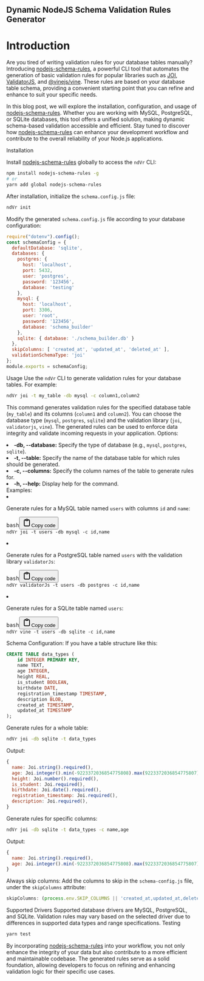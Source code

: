 ## Dynamic NodeJS Schema Validation Rules Generator

# Introduction
Are you tired of writing validation rules for your database tables manually? Introducing  <a target="_new" href="https://www.npmjs.com/package/nodejs-schema-rules">nodejs-schema-rules</a>, a powerful CLI tool that automates the generation of basic validation rules for popular libraries such as <a target="_new" href="https://www.npmjs.com/package/joi">JOI</a>, <a target="_new" href="https://www.npmjs.com/package/validatorjs">ValidatorJS</a>, and <a target="_new" href="https://www.npmjs.com/package/@vinejs/vine">@vinejs/vine</a>. These rules are based on your database table schema, providing a convenient starting point that you can refine and enhance to suit your specific needs.

In this blog post, we will explore the installation, configuration, and usage of <a target="_new" href="https://www.npmjs.com/package/nodejs-schema-rules">nodejs-schema-rules</a>. Whether you are working with MySQL, PostgreSQL, or SQLite databases, this tool offers a unified solution, making dynamic schema-based validation accessible and efficient. Stay tuned to discover how <a target="_new" href="https://www.npmjs.com/package/nodejs-schema-rules">nodejs-schema-rules</a> can enhance your development workflow and contribute to the overall reliability of your Node.js applications.

Installation

Install <a target="_new" href="https://www.npmjs.com/package/nodejs-schema-rules">nodejs-schema-rules</a> globally to access the <code>ndVr</code> CLI:
```bash
npm install nodejs-schema-rules -g
# or
yarn add global nodejs-schema-rules
```
After installation, initialize the <code>schema.config.js</code> file:
```bash
ndVr init
```
Modify the generated <code>schema.config.js</code> file according to your database configuration:
```javascript
require("dotenv").config();
const schemaConfig = {
  defaultDatabase: 'sqlite',
  databases: {
    postgres: {
      host: 'localhost',
      port: 5432,
      user: 'postgres',
      password: '123456',
      database: 'testing'
    },
    mysql: {
      host: 'localhost',
      port: 3306,
      user: 'root',
      password: '123456',
      database: 'schema_builder'
    },
    sqlite: { database: './schema_builder.db' }
  },
  skipColumns: [ 'created_at', 'updated_at', 'deleted_at' ],
  validationSchemaType: 'joi'
};
module.exports = schemaConfig;
```
Usage
Use the <code>ndVr</code> CLI to generate validation rules for your database tables. For example:
```bash
ndVr joi -t my_table -db mysql -c column1,column2
```
This command generates validation rules for the specified database table (<code>my_table</code>) and its columns (<code>column1</code> and <code>column2</code>). You can choose the database type (<code>mysql</code>, <code>postgres</code>, <code>sqlite</code>) and the validation library (<code>joi</code>, <code>validatorjs</code>, <code>vine</code>). The generated rules can be used to enforce data integrity and validate incoming requests in your application.
Options:
<li><strong>-db, --database:</strong> Specify the type of database (e.g., <code>mysql</code>, <code>postgres</code>, <code>sqlite</code>).</li><li><strong>-t, --table:</strong> Specify the name of the database table for which rules should be generated.</li><li><strong>-c, --columns:</strong> Specify the column names of the table to generate rules for.</li><li><strong>-h, --help:</strong> Display help for the command.</li>
Examples:
<li><p>Generate rules for a MySQL table named <code>users</code> with columns <code>id</code> and <code>name</code>:</p><pre><div class="dark bg-black rounded-md"><div class="flex items-center relative text-token-text-secondary bg-token-surface-primary px-4 py-2 text-xs font-sans justify-between rounded-t-md"><span>bash</span><span class="" data-state="closed"><button class="flex gap-1 items-center"><svg width="24" height="24" viewBox="0 0 24 24" fill="none" xmlns="http://www.w3.org/2000/svg" class="icon-sm"><path fill-rule="evenodd" clip-rule="evenodd" d="M12 4C10.8954 4 10 4.89543 10 6H14C14 4.89543 13.1046 4 12 4ZM8.53513 4C9.22675 2.8044 10.5194 2 12 2C13.4806 2 14.7733 2.8044 15.4649 4H17C18.6569 4 20 5.34315 20 7V19C20 20.6569 18.6569 22 17 22H7C5.34315 22 4 20.6569 4 19V7C4 5.34315 5.34315 4 7 4H8.53513ZM8 6H7C6.44772 6 6 6.44772 6 7V19C6 19.5523 6.44772 20 7 20H17C17.5523 20 18 19.5523 18 19V7C18 6.44772 17.5523 6 17 6H16C16 7.10457 15.1046 8 14 8H10C8.89543 8 8 7.10457 8 6Z" fill="currentColor"></path></svg>Copy code</button></span></div><div class="p-4 overflow-y-auto"><code class="!whitespace-pre hljs language-bash">ndVr joi -t <span class="hljs-built_in">users</span> -db mysql -c <span class="hljs-built_in">id</span>,name
</code></div></div></pre></li><li><p>Generate rules for a PostgreSQL table named <code>users</code> with the validation library <code>validatorJs</code>:</p><pre><div class="dark bg-black rounded-md"><div class="flex items-center relative text-token-text-secondary bg-token-surface-primary px-4 py-2 text-xs font-sans justify-between rounded-t-md"><span>bash</span><span class="" data-state="closed"><button class="flex gap-1 items-center"><svg width="24" height="24" viewBox="0 0 24 24" fill="none" xmlns="http://www.w3.org/2000/svg" class="icon-sm"><path fill-rule="evenodd" clip-rule="evenodd" d="M12 4C10.8954 4 10 4.89543 10 6H14C14 4.89543 13.1046 4 12 4ZM8.53513 4C9.22675 2.8044 10.5194 2 12 2C13.4806 2 14.7733 2.8044 15.4649 4H17C18.6569 4 20 5.34315 20 7V19C20 20.6569 18.6569 22 17 22H7C5.34315 22 4 20.6569 4 19V7C4 5.34315 5.34315 4 7 4H8.53513ZM8 6H7C6.44772 6 6 6.44772 6 7V19C6 19.5523 6.44772 20 7 20H17C17.5523 20 18 19.5523 18 19V7C18 6.44772 17.5523 6 17 6H16C16 7.10457 15.1046 8 14 8H10C8.89543 8 8 7.10457 8 6Z" fill="currentColor"></path></svg>Copy code</button></span></div><div class="p-4 overflow-y-auto"><code class="!whitespace-pre hljs language-bash">ndVr validatorJs -t <span class="hljs-built_in">users</span> -db postgres -c <span class="hljs-built_in">id</span>,name
</code></div></div></pre></li><li><p>Generate rules for a SQLite table named <code>users</code>:</p><pre><div class="dark bg-black rounded-md"><div class="flex items-center relative text-token-text-secondary bg-token-surface-primary px-4 py-2 text-xs font-sans justify-between rounded-t-md"><span>bash</span><span class="" data-state="closed"><button class="flex gap-1 items-center"><svg width="24" height="24" viewBox="0 0 24 24" fill="none" xmlns="http://www.w3.org/2000/svg" class="icon-sm"><path fill-rule="evenodd" clip-rule="evenodd" d="M12 4C10.8954 4 10 4.89543 10 6H14C14 4.89543 13.1046 4 12 4ZM8.53513 4C9.22675 2.8044 10.5194 2 12 2C13.4806 2 14.7733 2.8044 15.4649 4H17C18.6569 4 20 5.34315 20 7V19C20 20.6569 18.6569 22 17 22H7C5.34315 22 4 20.6569 4 19V7C4 5.34315 5.34315 4 7 4H8.53513ZM8 6H7C6.44772 6 6 6.44772 6 7V19C6 19.5523 6.44772 20 7 20H17C17.5523 20 18 19.5523 18 19V7C18 6.44772 17.5523 6 17 6H16C16 7.10457 15.1046 8 14 8H10C8.89543 8 8 7.10457 8 6Z" fill="currentColor"></path></svg>Copy code</button></span></div><div class="p-4 overflow-y-auto"><code class="!whitespace-pre hljs language-bash">ndVr vine -t <span class="hljs-built_in">users</span> -db sqlite -c <span class="hljs-built_in">id</span>,name
</code></div></div></pre></li>
Schema Configuration:
If you have a table structure like this:

```sql
CREATE TABLE data_types (
    id INTEGER PRIMARY KEY,
    name TEXT,
    age INTEGER,
    height REAL,
    is_student BOOLEAN,
    birthdate DATE,
    registration_timestamp TIMESTAMP,
    description BLOB,
    created_at TIMESTAMP,
    updated_at TIMESTAMP
);
```
Generate rules for a whole table:
```bash
ndVr joi -db sqlite -t data_types
```
Output:
```javascript
{ 
  name: Joi.string().required(),
  age: Joi.integer().min(-9223372036854775808).max(9223372036854775807).required(),
  height: Joi.number().required(),
  is_student: Joi.required(),
  birthdate: Joi.date().required(),
  registration_timestamp: Joi.required(),
  description: Joi.required(), 
}
```
Generate rules for specific columns:
```bash
ndVr joi -db sqlite -t data_types -c name,age
```
Output:
```javascript
{ 
  name: Joi.string().required(),
  age: Joi.integer().min(-9223372036854775808).max(9223372036854775807).required(), 
}
```
Always skip columns:
Add the columns to skip in the <code>schema-config.js</code> file, under the <code>skipColumns</code> attribute:
```javascript
skipColumns: (process.env.SKIP_COLUMNS || 'created_at,updated_at,deleted_at').split(',')
```
Supported Drivers
Supported database drivers are MySQL, PostgreSQL, and SQLite. Validation rules may vary based on the selected driver due to differences in supported data types and range specifications.
Testing

```bash
yarn test
```

By incorporating <a target="_new" href="https://www.npmjs.com/package/nodejs-schema-rules">nodejs-schema-rules</a> into your workflow, you not only enhance the integrity of your data but also contribute to a more efficient and maintainable codebase. The generated rules serve as a solid foundation, allowing developers to focus on refining and enhancing validation logic for their specific use cases.

